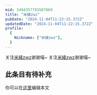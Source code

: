 ```yaml
---
mid: 3494357793507869
title: "米綾zwz"
pubDate: "2024-11-04T11:22:15.372Z"
updatedDate: "2024-11-04T11:22:15.372Z"
profile:
  {
    Nickname: ["米綾zwz"],
  }
---
```


关注[米綾zwz](https://space.bilibili.com/3494357793507869)谢谢喵~ 关注[米綾zwz](https://space.bilibili.com/3494357793507869)谢谢喵~

## 此条目有待补充
你可以在[这里](https://github.com/Yuhanawa/VTuber.ICU-Content/edit/master/v/米綾zwz/index.md)编辑本文
